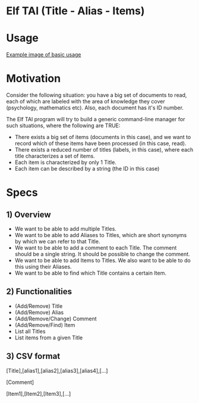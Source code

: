 # Elf TAI (Title - Alias - Items)

# Usage
[Example image of basic usage](example.png)

# Motivation
<p>Consider the following situation: you have a big set of documents to read, each of which are labeled with the area of knowledge they cover (psychology, mathematics etc). Also, each document has it's ID number.</p>
<p>The Elf TAI program will try to build a generic command-line manager for such situations, where the following are TRUE:</p>
<ul>
<li>There exists a big set of items (documents in this case), and we want to record which of these items have been processed (in this case, read).</li>
<li>There exists a reduced number of titles (labels, in this case), where each title characterizes a set of items.</li>
<li>Each item is characterized by only 1 Title.</li>
<li>Each item can be described by a string (the ID in this case)</li>
</ul>

# Specs

## 1) Overview
<ul>
<li>We want to be able to add multiple Titles.</li>
<li>We want to be able to add Aliases to Titles, which are short synonyms by which we can refer to that Title.</li>
<li>We want to be able to add a comment to each Title. The comment should be a single string. It should be possible to change the comment.</li>
<li>We want to be able to add Items to Titles. We also want to be able to do this using their Aliases.</li>
<li>We want to be able to find which Title contains a certain Item.</li>
</ul>

## 2) Functionalities
<ul>
<li>(Add/Remove) Title</li>
<li>(Add/Remove) Alias</li>
<li>(Add/Remove/Change) Comment</li>
<li>(Add/Remove/Find) Item</li>
<li>List all Titles</li>
<li>List items from a given Title</li>
</ul>

## 3) CSV format
<p>[Title],[alias1],[alias2],[alias3],[alias4],[...]</p>
<p>[Comment]</p>
<p>[Item1],[Item2],[Item3],[...]</p>
